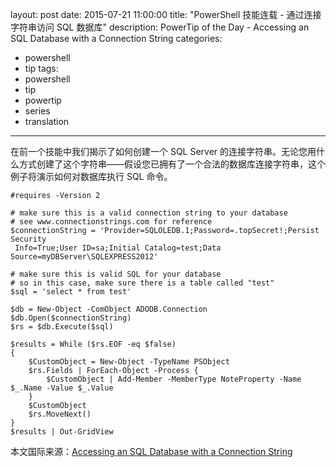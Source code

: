 ﻿layout: post
date: 2015-07-21 11:00:00
title: "PowerShell 技能连载 - 通过连接字符串访问 SQL 数据库"
description: PowerTip of the Day - Accessing an SQL Database with a Connection String
categories:
- powershell
- tip
tags:
- powershell
- tip
- powertip
- series
- translation
---
在前一个技能中我们揭示了如何创建一个 SQL Server 的连接字符串。无论您用什么方式创建了这个字符串——假设您已拥有了一个合法的数据库连接字符串，这个例子将演示如何对数据库执行 SQL 命令。

    #requires -Version 2
    
    # make sure this is a valid connection string to your database
    # see www.connectionstrings.com for reference
    $connectionString = 'Provider=SQLOLEDB.1;Password=.topSecret!;Persist Security
     Info=True;User ID=sa;Initial Catalog=test;Data Source=myDBServer\SQLEXPRESS2012'
    
    # make sure this is valid SQL for your database
    # so in this case, make sure there is a table called "test"
    $sql = 'select * from test'
    
    $db = New-Object -ComObject ADODB.Connection
    $db.Open($connectionString)
    $rs = $db.Execute($sql)
    
    $results = While ($rs.EOF -eq $false)
    {
        $CustomObject = New-Object -TypeName PSObject
        $rs.Fields | ForEach-Object -Process {
            $CustomObject | Add-Member -MemberType NoteProperty -Name $_.Name -Value $_.Value
        }
        $CustomObject
        $rs.MoveNext()
    }
    $results | Out-GridView

<!--more-->
本文国际来源：[Accessing an SQL Database with a Connection String](http://community.idera.com/powershell/powertips/b/tips/posts/accessing-an-sql-database-with-a-connection-string)
